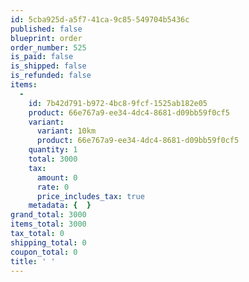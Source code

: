 ```yaml
---
id: 5cba925d-a5f7-41ca-9c85-549704b5436c
published: false
blueprint: order
order_number: 525
is_paid: false
is_shipped: false
is_refunded: false
items:
  -
    id: 7b42d791-b972-4bc8-9fcf-1525ab182e05
    product: 66e767a9-ee34-4dc4-8681-d09bb59f0cf5
    variant:
      variant: 10km
      product: 66e767a9-ee34-4dc4-8681-d09bb59f0cf5
    quantity: 1
    total: 3000
    tax:
      amount: 0
      rate: 0
      price_includes_tax: true
    metadata: {  }
grand_total: 3000
items_total: 3000
tax_total: 0
shipping_total: 0
coupon_total: 0
title: ' '
---
```


